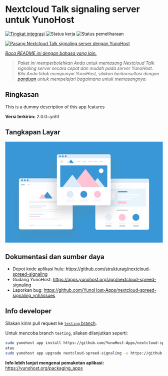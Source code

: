 <!--
N.B.: README ini dibuat secara otomatis oleh <https://github.com/YunoHost/apps/tree/master/tools/readme_generator>
Ini TIDAK boleh diedit dengan tangan.
-->

# Nextcloud Talk signaling server untuk YunoHost

[![Tingkat integrasi](https://dash.yunohost.org/integration/nextcloud-spreed-signaling.svg)](https://ci-apps.yunohost.org/ci/apps/nextcloud-spreed-signaling/) ![Status kerja](https://ci-apps.yunohost.org/ci/badges/nextcloud-spreed-signaling.status.svg) ![Status pemeliharaan](https://ci-apps.yunohost.org/ci/badges/nextcloud-spreed-signaling.maintain.svg)

[![Pasang Nextcloud Talk signaling server dengan YunoHost](https://install-app.yunohost.org/install-with-yunohost.svg)](https://install-app.yunohost.org/?app=nextcloud-spreed-signaling)

*[Baca README ini dengan bahasa yang lain.](./ALL_README.md)*

> *Paket ini memperbolehkan Anda untuk memasang Nextcloud Talk signaling server secara cepat dan mudah pada server YunoHost.*  
> *Bila Anda tidak mempunyai YunoHost, silakan berkonsultasi dengan [panduan](https://yunohost.org/install) untuk mempelajari bagaimana untuk memasangnya.*

## Ringkasan

This is a dummy description of this app features


**Versi terkirim:** 2.0.0~ynh1

## Tangkapan Layar

![Tangkapan Layar pada Nextcloud Talk signaling server](./doc/screenshots/example.jpg)

## Dokumentasi dan sumber daya

- Depot kode aplikasi hulu: <https://github.com/strukturag/nextcloud-spreed-signaling>
- Gudang YunoHost: <https://apps.yunohost.org/app/nextcloud-spreed-signaling>
- Laporkan bug: <https://github.com/YunoHost-Apps/nextcloud-spreed-signaling_ynh/issues>

## Info developer

Silakan kirim pull request ke [`testing` branch](https://github.com/YunoHost-Apps/nextcloud-spreed-signaling_ynh/tree/testing).

Untuk mencoba branch `testing`, silakan dilanjutkan seperti:

```bash
sudo yunohost app install https://github.com/YunoHost-Apps/nextcloud-spreed-signaling_ynh/tree/testing --debug
atau
sudo yunohost app upgrade nextcloud-spreed-signaling -u https://github.com/YunoHost-Apps/nextcloud-spreed-signaling_ynh/tree/testing --debug
```

**Info lebih lanjut mengenai pemaketan aplikasi:** <https://yunohost.org/packaging_apps>
